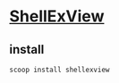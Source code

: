 # [ShellExView](https://www.nirsoft.net/utils/shexview.html)

## install

```sh
scoop install shellexview
```
